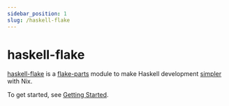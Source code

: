 ```yaml
---
sidebar_position: 1
slug: /haskell-flake
---
```


# haskell-flake

[haskell-flake](https://github.com/srid/haskell-flake) is a [flake-parts](https://flake.parts/) module to make Haskell development [simpler](/haskell-flake/start#under-the-hood) with Nix.

To get started, see [Getting Started](/haskell-flake/start).
